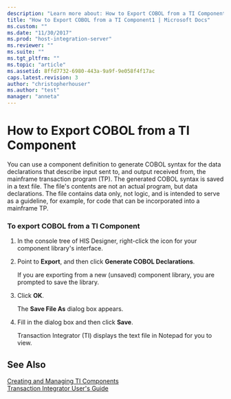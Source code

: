 ```yaml
---
description: "Learn more about: How to Export COBOL from a TI Component"
title: "How to Export COBOL from a TI Component1 | Microsoft Docs"
ms.custom: ""
ms.date: "11/30/2017"
ms.prod: "host-integration-server"
ms.reviewer: ""
ms.suite: ""
ms.tgt_pltfrm: ""
ms.topic: "article"
ms.assetid: 8ffd7732-6980-443a-9a9f-9e058f4f17ac
caps.latest.revision: 3
author: "christopherhouser"
ms.author: "test"
manager: "anneta"
---
```

# How to Export COBOL from a TI Component
You can use a component definition to generate COBOL syntax for the data declarations that describe input sent to, and output received from, the mainframe transaction program (TP). The generated COBOL syntax is saved in a text file. The file's contents are not an actual program, but data declarations. The file contains data only, not logic, and is intended to serve as a guideline, for example, for code that can be incorporated into a mainframe TP.  
  
### To export COBOL from a TI Component  
  
1.  In the console tree of HIS Designer, right-click the icon for your component library's interface.  
  
2.  Point to **Export**, and then click **Generate COBOL Declarations**.  
  
     If you are exporting from a new (unsaved) component library, you are prompted to save the library.  
  
3.  Click **OK**.  
  
     The **Save File As** dialog box appears.  
  
4.  Fill in the dialog box and then click **Save**.  
  
     Transaction Integrator (TI) displays the text file in Notepad for you to view.  
  
## See Also  
 [Creating and Managing TI Components](../core/creating-and-managing-ti-components2.md)   
 [Transaction Integrator User's Guide](../core/transaction-integrator-user-s-guide2.md)
